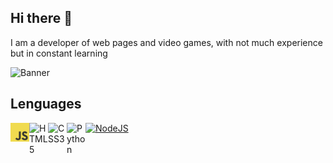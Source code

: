 ## Hi there 👋
I am a developer of web pages and video games, with not much experience but in constant learning

<img  alt="Banner" src="https://media.discordapp.net/attachments/801954316612534315/816431210950950982/BannerReal.jpg?width=960&height=472">

## Lenguages
[<img align="left" alt="JavaScript" width="30px" src="https://raw.githubusercontent.com/github/explore/80688e429a7d4ef2fca1e82350fe8e3517d3494d/topics/javascript/javascript.png" />](https://www.javascript.com/)
[<img align="left" alt="HTML5" width="30px" src="https://image.flaticon.com/icons/png/512/1216/1216733.png" />](https://developer.mozilla.org/en-US/docs/Web/Guide/HTML/HTML5)
[<img align="left" alt="CSS3" width="30px" src="https://storagemisellf.blob.core.windows.net/images/logo/skills/css-logo.png"/>](https://developer.mozilla.org/en-US/docs/Web/CSS)
[<img align="left" alt="Python" width="30px" src="https://www.pngkit.com/png/full/70-701749_this-free-icons-png-design-of-python-language.png"/>](https://www.python.org/)
[<img alt="NodeJS" width="30px" src="https://seeklogo.com/images/N/nodejs-logo-FBE122E377-seeklogo.com.png"/>](https://nodejs.org)





